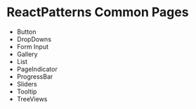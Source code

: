 # ReactPatterns Common Pages

*  Button
*  DropDowns
*  Form Input
*  Gallery
*  List
*  PageIndicator
*  ProgressBar
*  Sliders
*  Tooltip
*  TreeViews
